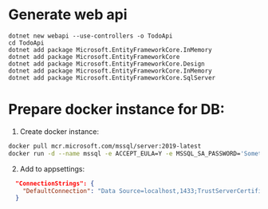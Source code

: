 # Generate web api
```
dotnet new webapi --use-controllers -o TodoApi
cd TodoApi
dotnet add package Microsoft.EntityFrameworkCore.InMemory
dotnet add package Microsoft.EntityFrameworkCore
dotnet add package Microsoft.EntityFrameworkCore.Design
dotnet add package Microsoft.EntityFrameworkCore.InMemory
dotnet add package Microsoft.EntityFrameworkCore.SqlServer
```

# Prepare docker instance for DB:

1. Create docker instance:

```bash
docker pull mcr.microsoft.com/mssql/server:2019-latest
docker run -d --name mssql -e ACCEPT_EULA=Y -e MSSQL_SA_PASSWORD='Something$ecur3!' -v ~/docker/mssql:/var/opt/mssql -p 1433:1433 --restart unless-stopped mcr.microsoft.com/mssql/server:2019-latest
```

2. Add to appsettings: 
```json
  "ConnectionStrings": {
    "DefaultConnection": "Data Source=localhost,1433;TrustServerCertificate=true;User ID=sa;Password=Something$ecur3!;"
  }
```
